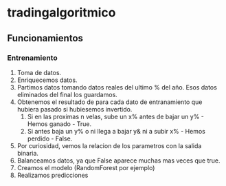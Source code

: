 # tradingalgoritmico
## Funcionamientos

### Entrenamiento

1. Toma de datos.
1. Enriquecemos datos.
1. Partimos datos tomando datos reales del ultimo % del año. Esos datos eliminados del final los guardamos.
1. Obtenemos el resultado de para cada dato de entranamiento que hubiera pasado si hubiesemos invertido.
    1. Si en las proximas n velas, sube un x% antes de bajar un y% - Hemos ganado - True.
    1. Si antes baja un y% o ni llega a bajar y& ni a subir x% - Hemos perdido - False.
1. Por curiosidad, vemos la relacion de los parametros con la salida binaria.
1. Balanceamos datos, ya que False aparece muchas mas veces que true.
1. Creamos el modelo (RandomForest por ejemplo)
1. Realizamos predicciones 